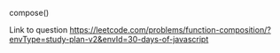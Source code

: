 compose()

Link to question https://leetcode.com/problems/function-composition/?envType=study-plan-v2&envId=30-days-of-javascript